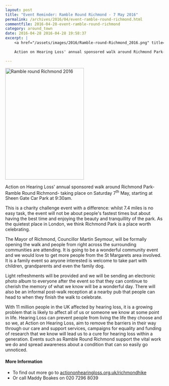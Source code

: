 ```yaml
---
layout: post
title: "Event Reminder: Ramble Round Richmond - 7 May 2016"
permalink: /archives/2016/04/event-ramble-round-richmond.html
commentfile: 2016-04-28-event-ramble-round-richmond
category: around_town
date: 2016-04-28 2016-04-28 19:58:37
excerpt: |
    <a href="/assets/images/2016/Ramble-round-Richmond_2016.png" title="See larger version of - Ramble round Richmond 2016"><img src="/assets/images/2016/Ramble-round-Richmond_2016_thumb.png" width="150" height="212" alt="Ramble round Richmond 2016" class="photo right" /></a>

    Action on Hearing Loss' annual sponsored walk around Richmond Park- Ramble Round Richmond- taking place on Saturday 7<sup>th</sup> May 2016, starting at Sheen Gate Car Park at 9:30am.

---
```


<a href="/assets/images/2016/Ramble-round-Richmond_2016.png" title="See larger version of - Ramble round Richmond 2016"><img src="/assets/images/2016/Ramble-round-Richmond_2016_thumb.png" width="250" height="354" alt="Ramble round Richmond 2016" class="photo right" /></a>

Action on Hearing Loss' annual sponsored walk around Richmond Park- Ramble Round Richmond- taking place on Saturday 7<sup>th</sup> May, starting at Sheen Gate Car Park at 9:30am.

This is a charity challenge event with a difference: whilst 7.4 miles is no easy task, the event will not be about people's fastest times but about having the best time and enjoying the beauty and tranquillity of the park. As the quietest place in London, we think Richmond Park is a place worth celebrating.

The Mayor of Richmond, Councillor Martin Seymour, will be formally opening the walk and people from right across the surrounding communities are attending. It is going to be a wonderful community event and we would love to get more people from the St Margarets area involved. It is a family event so anyone interested is welcome to take part with children, grandparents and even the family dog.

Light refreshments will be provided and we will be sending an electronic photo album to everyone after the event so that they can continue to cherish the memory of what we know will be a wonderful day. There will also be an informal post-walk reception at a nearby pub that people can head to when they finish the walk to celebrate.

With 11 million people in the UK affected by hearing loss, it is a growing problem that is likely to affect all of us or someone we know at some point in life. Hearing Loss can prevent people from living the life they choose and so we, at Action on Hearing Loss, aim to remove the barriers in their way through our care and support services, campaigns for equality and funding of research that we know will lead us to a cure for hearing loss within a generation. Events such as Ramble Round Richmond support the vital work we do and spread awareness about a condition that can so easily go unnoticed.

#### More Information

-   To find out more go to [actiononhearingloss.org.uk/richmondhike](http://actiononhearingloss.org.uk/richmondhike)
-   Or call Maddy Boakes on 020 7296 8039
